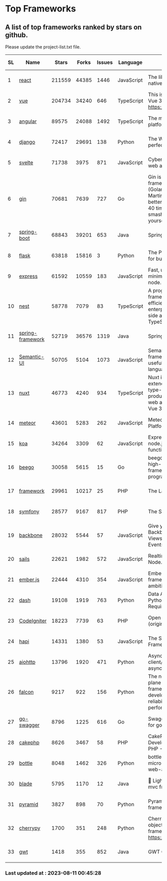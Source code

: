 # Top Frameworks
## A list of top frameworks ranked by stars on github.  
Please update the project-list.txt file.

| SL| Name  | Stars| Forks| Issues | Language | Description | Last Commit |
| --| ------| -----| ---- | ------ | -------- | ----------- | ----------- |
| 1 | [react](https://github.com/facebook/react) | 211559 | 44385 | 1446 | JavaScript | The library for web and native user interfaces | 2023-08-10 23:42:40 |
| 2 | [vue](https://github.com/vuejs/vue) | 204734 | 34240 | 646 | TypeScript | This is the repo for Vue 2. For Vue 3, go to https://github.com/vuejs/core | 2023-04-27 09:43:19 |
| 3 | [angular](https://github.com/angular/angular) | 89575 | 24088 | 1492 | TypeScript | The modern web developer’s platform | 2023-08-10 23:28:18 |
| 4 | [django](https://github.com/django/django) | 72417 | 29691 | 138 | Python | The Web framework for perfectionists with deadlines. | 2023-08-10 08:11:53 |
| 5 | [svelte](https://github.com/sveltejs/svelte) | 71738 | 3975 | 871 | JavaScript | Cybernetically enhanced web apps | 2023-08-07 07:35:16 |
| 6 | [gin](https://github.com/gin-gonic/gin) | 70681 | 7639 | 727 | Go | Gin is a HTTP web framework written in Go (Golang). It features a Martini-like API with much better performance -- up to 40 times faster. If you need smashing performance, get yourself some Gin. | 2023-08-10 09:06:34 |
| 7 | [spring-boot](https://github.com/spring-projects/spring-boot) | 68843 | 39201 | 653 | Java | Spring Boot | 2023-08-10 14:13:54 |
| 8 | [flask](https://github.com/pallets/flask) | 63818 | 15816 | 3 | Python | The Python micro framework for building web applications. | 2023-08-01 16:59:06 |
| 9 | [express](https://github.com/expressjs/express) | 61592 | 10559 | 183 | JavaScript | Fast, unopinionated, minimalist web framework for node. | 2023-05-16 01:53:48 |
| 10 | [nest](https://github.com/nestjs/nest) | 58778 | 7079 | 83 | TypeScript | A progressive Node.js framework for building efficient, scalable, and enterprise-grade server-side applications with TypeScript/JavaScript 🚀 | 2023-08-09 05:57:51 |
| 11 | [spring-framework](https://github.com/spring-projects/spring-framework) | 52719 | 36576 | 1319 | Java | Spring Framework | 2023-08-10 17:13:19 |
| 12 | [Semantic-UI](https://github.com/Semantic-Org/Semantic-UI) | 50705 | 5104 | 1073 | JavaScript | Semantic is a UI component framework based around useful principles from natural language. | 2023-01-11 17:05:32 |
| 13 | [nuxt](https://github.com/nuxt/nuxt) | 46773 | 4240 | 934 | TypeScript | Nuxt is an intuitive and extendable way to create type-safe, performant and production-grade full-stack web apps and websites with Vue 3. | 2023-08-10 12:36:38 |
| 14 | [meteor](https://github.com/meteor/meteor) | 43601 | 5283 | 262 | JavaScript | Meteor, the JavaScript App Platform | 2023-08-04 14:38:41 |
| 15 | [koa](https://github.com/koajs/koa) | 34264 | 3309 | 62 | JavaScript | Expressive middleware for node.js using ES2017 async functions | 2023-05-17 07:50:49 |
| 16 | [beego](https://github.com/beego/beego) | 30058 | 5615 | 15 | Go | beego is an open-source, high-performance web framework for the Go programming language. | 2023-07-31 15:08:36 |
| 17 | [framework](https://github.com/laravel/framework) | 29961 | 10217 | 25 | PHP | The Laravel Framework. | 2023-08-10 13:29:57 |
| 18 | [symfony](https://github.com/symfony/symfony) | 28577 | 9167 | 817 | PHP | The Symfony PHP framework | 2023-08-10 09:46:08 |
| 19 | [backbone](https://github.com/jashkenas/backbone) | 28032 | 5544 | 57 | JavaScript | Give your JS App some Backbone with Models, Views, Collections, and Events | 2023-08-10 22:05:08 |
| 20 | [sails](https://github.com/balderdashy/sails) | 22621 | 1982 | 572 | JavaScript | Realtime MVC Framework for Node.js | 2023-07-21 23:31:37 |
| 21 | [ember.js](https://github.com/emberjs/ember.js) | 22444 | 4310 | 354 | JavaScript | Ember.js - A JavaScript framework for creating ambitious web applications | 2023-08-07 15:41:30 |
| 22 | [dash](https://github.com/plotly/dash) | 19108 | 1919 | 763 | Python | Data Apps & Dashboards for Python. No JavaScript Required. | 2023-08-10 20:13:33 |
| 23 | [CodeIgniter](https://github.com/bcit-ci/CodeIgniter) | 18223 | 7739 | 63 | PHP | Open Source PHP Framework (originally from EllisLab) | 2023-04-07 17:57:13 |
| 24 | [hapi](https://github.com/hapijs/hapi) | 14331 | 1380 | 53 | JavaScript | The Simple, Secure Framework Developers Trust | 2023-04-24 22:09:20 |
| 25 | [aiohttp](https://github.com/aio-libs/aiohttp) | 13796 | 1920 | 471 | Python | Asynchronous HTTP client/server framework for asyncio and Python | 2023-08-10 19:05:46 |
| 26 | [falcon](https://github.com/falconry/falcon) | 9217 | 922 | 156 | Python | The no-magic web data plane API and microservices framework for Python developers, with a focus on reliability, correctness, and performance at scale. | 2023-07-18 11:41:57 |
| 27 | [go-swagger](https://github.com/go-swagger/go-swagger) | 8796 | 1225 | 616 | Go | Swagger 2.0 implementation for go | 2023-07-24 18:20:14 |
| 28 | [cakephp](https://github.com/cakephp/cakephp) | 8626 | 3467 | 58 | PHP | CakePHP: The Rapid Development Framework for PHP - Official Repository | 2023-08-10 04:30:14 |
| 29 | [bottle](https://github.com/bottlepy/bottle) | 8048 | 1462 | 326 | Python | bottle.py is a fast and simple micro-framework for python web-applications. | 2022-09-05 15:24:52 |
| 30 | [blade](https://github.com/lets-blade/blade) | 5795 | 1170 | 12 | Java | :rocket: Lightning fast and elegant mvc framework for Java8 | 2023-06-16 05:18:49 |
| 31 | [pyramid](https://github.com/Pylons/pyramid) | 3827 | 898 | 70 | Python | Pyramid - A Python web framework | 2023-08-10 19:28:53 |
| 32 | [cherrypy](https://github.com/cherrypy/cherrypy) | 1700 | 351 | 248 | Python | CherryPy is a pythonic, object-oriented HTTP framework.      https://cherrypy.dev | 2023-08-04 13:52:17 |
| 33 | [gwt](https://github.com/gwtproject/gwt) | 1418 | 355 | 852 | Java | GWT Open Source Project | 2023-07-03 13:48:40 |

### Last updated at : 2023-08-11 00:45:28
